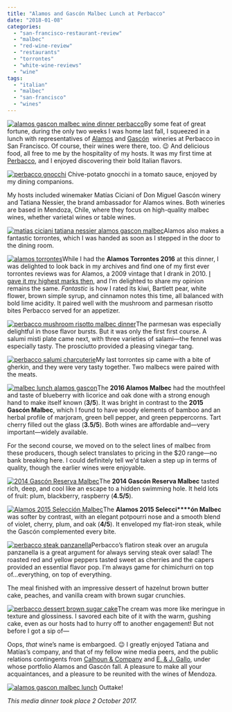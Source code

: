 ```yaml
---
title: "Alamos and Gascón Malbec Lunch at Perbacco"
date: "2018-01-08"
categories:
  - "san-francisco-restaurant-review"
  - "malbec"
  - "red-wine-review"
  - "restaurants"
  - "torrontes"
  - "white-wine-reviews"
  - "wine"
tags:
  - "italian"
  - "malbec"
  - "san-francisco"
  - "wines"
---
```


[![alamos gascon malbec wine dinner perbacco](http://s3.amazonaws.com/thegourmez-wpmedia/2018/01/Perbacco_Wine_04-398x500.jpg)](http://s3.amazonaws.com/thegourmez-wpmedia/2018/01/Perbacco_Wine_04.jpg)By some feat of great fortune, during the only two weeks I was home last fall, I squeezed in a lunch with representatives of [Alamos](http://www.alamoswinesus.com/) and [Gascón](http://www.gasconwine.com/)  wineries at Perbacco in San Francisco. Of course, their wines were there, too. 😉 And delicious food, all free to me by the hospitality of my hosts. It was my first time at [Perbacco](http://www.perbaccosf.com/), and I enjoyed discovering their bold Italian flavors.




<div class="caption">

[![perbacco gnocchi](http://s3.amazonaws.com/thegourmez-wpmedia/2018/01/Perbacco_Wine_20-362x500.jpg)](http://s3.amazonaws.com/thegourmez-wpmedia/2018/01/Perbacco_Wine_20.jpg) Chive-potato gnocchi in a tomato sauce, enjoyed by my dining companions.</div>


My hosts included winemaker Matías Ciciani of Don Miguel Gascón winery and Tatiana Nessier, the brand ambassador for Alamos wines. Both wineries are based in Mendoza, Chile, where they focus on high-quality malbec wines, whether varietal wines or table wines.

[![matias ciciani tatiana nessier alamos gascon malbec](http://s3.amazonaws.com/thegourmez-wpmedia/2018/01/Perbacco_Wine_28-500x442.jpg)](http://s3.amazonaws.com/thegourmez-wpmedia/2018/01/Perbacco_Wine_28.jpg)Alamos also makes a fantastic torrontes, which I was handed as soon as I stepped in the door to the dining room.

[![alamos torrontes](http://s3.amazonaws.com/thegourmez-wpmedia/2018/01/Perbacco_Wine_11-333x500.jpg)](http://s3.amazonaws.com/thegourmez-wpmedia/2018/01/Perbacco_Wine_11.jpg)While I had the **Alamos Torrontes 2016** at this dinner, I was delighted to look back in my archives and find one of my first ever torrontes reviews was for Alamos, a 2009 vintage that I drank in 2010. [I gave it my highest marks then](http://thegourmez.com/2010/10/06/alamos-torrontes-2009/), and I’m delighted to share my opinion remains the same. _Fantastic_ is how I rated its kiwi, Bartlett pear, white flower, brown simple syrup, and cinnamon notes this time, all balanced with bold lime acidity. It paired well with the mushroom and parmesan risotto bites Perbacco served for an appetizer.

[![perbacco mushroom risotto malbec dinner](http://s3.amazonaws.com/thegourmez-wpmedia/2018/01/Perbacco_Wine_12-500x333.jpg)](http://s3.amazonaws.com/thegourmez-wpmedia/2018/01/Perbacco_Wine_12.jpg)The parmesan was especially delightful in those flavor bursts. But it was only the first first course. A salumi misti plate came next, with three varieties of salami—the fennel was especially tasty. The prosciutto provided a pleasing vinegar tang.

[![perbacco salumi charcuterie](http://s3.amazonaws.com/thegourmez-wpmedia/2018/01/Perbacco_Wine_15-500x485.jpg)](http://s3.amazonaws.com/thegourmez-wpmedia/2018/01/Perbacco_Wine_15.jpg)My last torrontes sip came with a bite of gherkin, and they were very tasty together. Two malbecs were paired with the meats.

[![malbec lunch alamos gascon](http://s3.amazonaws.com/thegourmez-wpmedia/2018/01/Perbacco_Wine_22-399x500.jpg)](http://s3.amazonaws.com/thegourmez-wpmedia/2018/01/Perbacco_Wine_22.jpg)The **2016 Alamos Malbec** had the mouthfeel and taste of blueberry with licorice and oak done with a strong enough hand to make itself known (**3/5**). It was bright in contrast to the **2015 Gascón Malbec**, which I found to have woody elements of bamboo and an herbal profile of marjoram, green bell pepper, and green peppercorns. Tart cherry filled out the glass (**3.5/5**). Both wines are affordable and—very important—widely available.

For the second course, we moved on to the select lines of malbec from these producers, though select translates to pricing in the $20 range—no bank breaking here. I could definitely tell we'd taken a step up in terms of quality, though the earlier wines were enjoyable.

[![2014 Gascón Reserva Malbec](http://s3.amazonaws.com/thegourmez-wpmedia/2018/01/Perbacco_Wine_06-333x500.jpg)](http://s3.amazonaws.com/thegourmez-wpmedia/2018/01/Perbacco_Wine_06.jpg)The **2014 Gascón Reserva Malbec** tasted rich, deep, and cool like an escape to a hidden swimming hole. It held lots of fruit: plum, blackberry, raspberry (**4.5/5**).

[![Alamos 2015 Selección Malbec](http://s3.amazonaws.com/thegourmez-wpmedia/2018/01/Perbacco_Wine_09-309x500.jpg)](http://s3.amazonaws.com/thegourmez-wpmedia/2018/01/Perbacco_Wine_09.jpg)The **Alamos 2015 Selecci****ón Malbec** was softer by contrast, with an elegant potpourri nose and a smooth blend of violet, cherry, plum, and oak (**4/5**). It enveloped my flat-iron steak, while the Gascón complemented every bite.

[![perbacco steak panzanella](http://s3.amazonaws.com/thegourmez-wpmedia/2018/01/Perbacco_Wine_21-357x500.jpg)](http://s3.amazonaws.com/thegourmez-wpmedia/2018/01/Perbacco_Wine_21.jpg)Perbacco’s flatiron steak over an arugula panzanella is a great argument for always serving steak over salad! The roasted red and yellow peppers tasted sweet as cherries and the capers provided an essential flavor pop. I’m always game for chimichurri on top of…everything, on top of everything.

The meal finished with an impressive dessert of hazelnut brown butter cake, peaches, and vanilla cream with brown sugar crunchies.

[![perbacco dessert brown sugar cake](http://s3.amazonaws.com/thegourmez-wpmedia/2018/01/Perbacco_Wine_25-438x500.jpg)](http://s3.amazonaws.com/thegourmez-wpmedia/2018/01/Perbacco_Wine_25.jpg)The cream was more like meringue in texture and glossiness. I savored each bite of it with the warm, gushing cake, even as our hosts had to hurry off to another engagement! But not before I got a sip of—

Oops, _that_ wine’s name is embargoed. 😉 I greatly enjoyed Tatiana and Matías’s company, and that of my fellow wine media peers, and the public relations contingents from [Calhoun & Company](http://www.calhounwine.com/) and [E. & J. Gallo](http://www.gallo.com/portfolio/), under whose portfolio Alamos and Gascón fall. A pleasure to make all your acquaintances, and a pleasure to be reunited with the wines of Mendoza.




<div class="caption">

[![alamos gascon malbec lunch](http://s3.amazonaws.com/thegourmez-wpmedia/2018/01/Perbacco_Wine_29-364x500.jpg)](http://s3.amazonaws.com/thegourmez-wpmedia/2018/01/Perbacco_Wine_29.jpg) Outtake!</div>


_This media dinner took place 2 October 2017._
